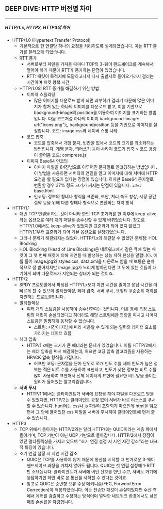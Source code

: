 ## DEEP DIVE: HTTP 버전별 차이

---

##### HTTP/1.x, HTTP2, HTTP3의 차이

- HTTP/1.0 (Hypertext Transfer Protocol)
  - 기본적으로 한 연결당 하나의 요청을 처리하도록 설계되었습니다. 이는 RTT 증가를 불러오게 되었습니다.
  - RTT 증가
    - 서버로부터 파일을 가져올 때마다 TCP의 3-웨이 핸드셰이크를 계속해서 열어야 하기 때문에 RTT가 증가하는 단점이 있었습니다.
    - RTT: 패킷이 목적지에 도달하고나서 다시 출발지로 돌아오기까지 걸리는 시간이며 패킷 왕복 시간
  - HTTP/1.0의 RTT 증가를 해결하기 위한 방법
    - 이미지 스플리팅
      - 많은 이미지를 다운로드 받게 되면 과부하가 걸리기 때문에 많은 이미지가 합쳐 있는 하나의 이미지를 다운로드 받고, 이를 기반으로 background-image의 position을 이용하여 이미지를 표기하는 방법입니다.
        다음 코드처럼 하나의 이미지 background-image: url("icons.png");, backgroundposition 등을 기반으로 이미지를 설정합니다.
        코드: image.css와 네이버 쇼핑 사례
    - 코드 압축
      - 코드를 압축해서 개행 문자, 빈칸을 없애서 코드의 크기를 최소화하는 방법입니다.
        개행 문자, 띄어쓰기 등이 사라져 코드가 압축 > 코드 용량이 줄어듬
        코드: compress.js
    - 이미지 Base64 인코딩
      - 이미지 파일을 64진법으로 이루어진 문자열로 인코딩하는 방법입니다.
        이 방법을 사용하면 서버와의 연결을 열고 이미지에 대해 서버에 HTTP 요청을 할 필요가 없다는 장점이 있습니다.
        하지만 Base64 문자열로 변환할 경우 37% 정도 크기가 커지는 단점이 있습니다.
        코드: base.html
      - 인코딩: 정보의 형태나 형식을 표준화, 보안, 처리 속도 향상, 저장 공간 절약 등을 위해 다른 형태나 형식으로 변환하는 처리 방식
- HTTP/1.1
  - 매번 TCP 연결을 하는 것이 아니라 한번 TCP 초기화를 한 이후에 keep-alive라는 옵션으로 여러 개의 파일을 송수신할 수 있게 바뀌었습니다.
    참고로 HTTP/1.0에서도 keep-alive가 있었지만 표준화가 되어 있지 않았고 HTTP/1.1부터 표준화가 되어 기본 옵션으로 설정되었습니다.
  - 그러나 문제가 해결되지는 않았다.
    HTTP/1.x의 해결할 수 없었던 문제점: HOL Blocking
  - HOL Blocking (Head of Line Blocking)은 네트워크에서 같은 큐에 있는 패킷이 그 첫 번째 패킷에 의해 지연될 때 발생하는 성능 저하 현상을 말합니다.
    예를 들어 image.jpg와 styles.css, data.xml을 다운로드 받을 때 보통은 순차적으로 잘 받아지지만 image.jpg가 느리게 받아진다면 그 뒤에 있는 것들이 대기하게 되며 다운로드가 지연되는 상태가 되는 것이죠.
- HTTP/2
  - SPDY 프로토콜에서 파생된 HTTP/1.x보다 지연 시간을 줄이고 응답 시간을 더 빠르게 할 수 있으며 멀티플렉싱, 헤더 압축, 서버 푸시, 요청의 우순순위 처리를 지원하는 프로토콜입니다.
  - 멀티플렉싱
    - 여러 개의 스트림을 사용하여 송수신한다는 것입니다.
      이를 통해 특정 스트림의 패킷이 손실되었다고 하더라도 해당 스트림에만 영향을 미치고 나머지 스트림은 멀쩡하게 동작할 수 있습니다.
      - 스트림: 시간이 지남에 따라 사용할 수 있게 되는 일련의 데이터 요소를 가리키는 데이터 흐름
  - 헤더 압축
    - HTTP/1.x에는 크기가 큰 헤더라는 문제가 있었습니다.
      이를 HTTP/2에서는 헤더 압축을 써서 해결하는데, 허프만 코딩 압축 알고리즘을 사용하는 HPACK 압축 형식을 가집니다.
      - 허프만 코딩: 문자열을 문자 단위로 쪼개 빈도 수를 세어 빈도가 높은 정보는 적은 비트 수를 사용하여 표현하고, 빈도가 낮은 정보는 비트 수를 많이 사용하여 표현해서 전체 데이터의 표현에 필요한 비트양을 줄이는 원리가 들어있는 알고리즘입니다.
  - **서버 푸시**
    - HTTP/1.1에서는 클라이언트가 서버에 요청을 해야 파일을 다운로드 받을 수 있었다면, HTTP/2는 클라이언트 요청 없이 서버가 바로 리소스를 푸시할 수 있습니다.
      html에는 css나 js 파일이 포함되기 마련인데 html을 읽으면서 그 안에 들어있던 css 파일을 서버에 푸시하여 클라이언트에 먼저 줄 수 있습니다.
- HTTP3
  - TCP 위에서 돌아가는 HTTP/2와는 달리 HTTP/3는 QUIC이라는 계층 위에서 돌아가며, TCP 기반이 아닌 UDP 기반으로 돌아갑니다.
    HTTP/2에서 장점이었던 멀티플렉싱을 가지고 있으며 "초기 연결 설정 시 지연 시간 감소"라는 대표적 특징이 있습니다.
  - 초기 연결 설정 시 지연 시간 감소
    - QUIC은 TCP를 사용하지 않기 때문에 통신을 시작할 때 번거로운 3-웨이 핸드셰이크 과정을 거치지 않아도 됩니다.
      QUIC는 첫 연결 설정에 1-RTT만 소요됩니다. 클라이언트가 서버에 어떤 신호를 한번 주고, 서버도 거기에 응답하기만 하면 바로 본 통신을 시작할 수 있다는 것이죠.
    - 참고로 QUIC은 순반향 오류 수정 메커니즘(FEC, Forword Error Correction)이 적용되었습니다. 이는 전송한 패킷이 손실되었다면 수신 측에서 에러를 검출하고 수정하는 방식이며 열악한 네트워크 환경에서도 낮은 패킷 손실률을 자랑합니다.

